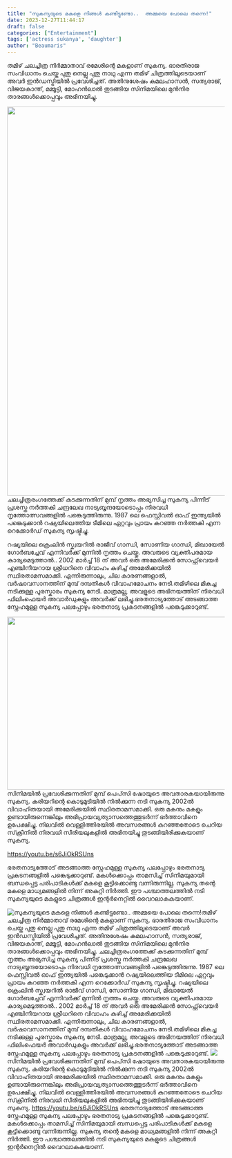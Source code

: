 ```yaml
---
title: "സുകന്യയുടെ മകളെ നിങ്ങൾ കണ്ടിട്ടുണ്ടോ..  അമ്മയെ പോലെ തന്നെ!"
date: 2023-12-27T11:44:17
draft: false
categories: ["Entertainment"]
tags: ['actress sukanya', 'daughter']
author: "Beaumaris"
---
```


തമിഴ് ചലച്ചിത്ര നിർമ്മാതാവ് രമേശിന്റെ മകളാണ് സുകന്യ. ഭാരതിരാജ സംവിധാനം ചെയ്ത പുതു നെല്ലു പുതു നാഥു എന്ന തമിഴ് ചിത്രത്തിലൂടെയാണ് അവർ ഇൻഡസ്ട്രിയിൽ പ്രവേശിച്ചത്. അതിനുശേഷം കമലഹാസൻ, സത്യരാജ്, വിജയകാന്ത്, മമ്മൂട്ടി, മോഹൻലാൽ തുടങ്ങിയ സിനിമയിലെ മുൻനിര താരങ്ങൾക്കൊപ്പവും അഭിനയിച്ചു.

<img class="size-full wp-image-435707 aligncenter" src="https://cdn.boolokam.com/articles/2023/12/wdwdwdw.webp" alt="" width="1200" height="900" />ചലച്ചിത്രരംഗത്തേക്ക് കടക്കുന്നതിന് മുമ്പ് നൃത്തം അഭ്യസിച്ച സുകന്യ പിന്നീട് പ്രശസ്ത നർത്തകി ചന്ദ്രലേഖ നാട്യബൃന്ദയോടൊപ്പം നിരവധി നൃത്തോത്സവങ്ങളിൽ പങ്കെടുത്തിരുന്നു. 1987 ലെ ഫെസ്റ്റിവൽ ഓഫ് ഇന്ത്യയിൽ പങ്കെടുക്കാൻ റഷ്യയിലെത്തിയ ടീമിലെ ഏറ്റവും പ്രായം കുറഞ്ഞ നർത്തകി എന്ന റെക്കോർഡ് സുകന്യ സൃഷ്ടിച്ചു.

റഷ്യയിലെ ക്രെംലിൻ സ്ക്വയറിൽ രാജീവ് ഗാന്ധി, സോണിയ ഗാന്ധി, മിഖായേൽ ഗോർബച്ചേവ് എന്നിവർക്ക് മുന്നിൽ നൃത്തം ചെയ്തു. അവരുടെ വ്യക്തിപരമായ കാര്യമെടുത്താൽ.. 2002 മാർച്ച് 18 ന് അവർ ഒരു അമേരിക്കൻ സോഫ്റ്റ്‌വെയർ എഞ്ചിനീയറായ ശ്രീധറിനെ വിവാഹം കഴിച്ച് അമേരിക്കയിൽ സ്ഥിരതാമസമാക്കി. എന്നിരുന്നാലും, ചില കാരണങ്ങളാൽ, വർഷാവസാനത്തിന് മുമ്പ് ദമ്പതികൾ വിവാഹമോചനം നേടി.തമിഴിലെ മികച്ച നടിക്കുള്ള പുരസ്കാരം സുകന്യ നേടി. മാത്രമല്ല, അവളുടെ അഭിനയത്തിന് നിരവധി ഫിലിംഫെയർ അവാർഡുകളും അവർക്ക് ലഭിച്ചു.ഭരതനാട്യത്തോട് അടങ്ങാത്ത സ്നേഹമുള്ള സുകന്യ പലപ്പോഴും ഭരതനാട്യ പ്രകടനങ്ങളിൽ പങ്കെടുക്കാറുണ്ട്.

<img class="alignnone size-full wp-image-435706" src="https://cdn.boolokam.com/articles/2023/12/wffwfwfw-1.jpg" alt="" width="600" height="400" />സിനിമയിൽ പ്രവേശിക്കുന്നതിന് മുമ്പ് പെപ്‌സി ഷോയുടെ അവതാരകയായിരുന്നു സുകന്യ. കരിയറിന്റെ കൊടുമുടിയിൽ നിൽക്കുന്ന നടി സുകന്യ 2002ൽ വിവാഹിതയായി അമേരിക്കയിൽ സ്ഥിരതാമസമാക്കി. ഒരു മകനും മകളും ഉണ്ടായിരുന്നെങ്കിലും അഭിപ്രായവ്യത്യാസത്തെത്തുടർന്ന് ഭർത്താവിനെ ഉപേക്ഷിച്ചു. നിലവിൽ വെള്ളിത്തിരയിൽ അവസരങ്ങൾ കുറഞ്ഞതോടെ ചെറിയ സ്‌ക്രീനിൽ നിരവധി സീരിയലുകളിൽ അഭിനയിച്ചു തുടങ്ങിയിരിക്കുകയാണ് സുകന്യ.

https://youtu.be/s6JiOkRSUns

ഭരതനാട്യത്തോട് അടങ്ങാത്ത സ്നേഹമുള്ള സുകന്യ പലപ്പോഴും ഭരതനാട്യ പ്രകടനങ്ങളിൽ പങ്കെടുക്കാറുണ്ട്. മകൾക്കൊപ്പം താമസിച്ച് സിനിമയുമായി ബന്ധപ്പെട്ട പരിപാടികൾക്ക് മകളെ കൂട്ടിക്കൊണ്ടു വന്നിരുന്നില്ല. സുകന്യ തന്റെ മകളെ മാധ്യമങ്ങളിൽ നിന്ന് അകറ്റി നിർത്തി. ഈ പശ്ചാത്തലത്തിൽ നടി സുകന്യയുടെ മകളുടെ ചിത്രങ്ങൾ ഇന്റർനെറ്റിൽ വൈറലാകുകയാണ്.


![സുകന്യയുടെ മകളെ നിങ്ങൾ കണ്ടിട്ടുണ്ടോ..  അമ്മയെ പോലെ തന്നെ!](https://cdn.boolokam.com/articles/2023/12/wdwdwdw.webp)തമിഴ് ചലച്ചിത്ര നിർമ്മാതാവ് രമേശിന്റെ മകളാണ് സുകന്യ. ഭാരതിരാജ സംവിധാനം ചെയ്ത പുതു നെല്ലു പുതു നാഥു എന്ന തമിഴ് ചിത്രത്തിലൂടെയാണ് അവർ ഇൻഡസ്ട്രിയിൽ പ്രവേശിച്ചത്. അതിനുശേഷം കമലഹാസൻ, സത്യരാജ്, വിജയകാന്ത്, മമ്മൂട്ടി, മോഹൻലാൽ തുടങ്ങിയ സിനിമയിലെ മുൻനിര താരങ്ങൾക്കൊപ്പവും അഭിനയിച്ചു. ചലച്ചിത്രരംഗത്തേക്ക് കടക്കുന്നതിന് മുമ്പ് നൃത്തം അഭ്യസിച്ച സുകന്യ പിന്നീട് പ്രശസ്ത നർത്തകി ചന്ദ്രലേഖ നാട്യബൃന്ദയോടൊപ്പം നിരവധി നൃത്തോത്സവങ്ങളിൽ പങ്കെടുത്തിരുന്നു. 1987 ലെ ഫെസ്റ്റിവൽ ഓഫ് ഇന്ത്യയിൽ പങ്കെടുക്കാൻ റഷ്യയിലെത്തിയ ടീമിലെ ഏറ്റവും പ്രായം കുറഞ്ഞ നർത്തകി എന്ന റെക്കോർഡ് സുകന്യ സൃഷ്ടിച്ചു. റഷ്യയിലെ ക്രെംലിൻ സ്ക്വയറിൽ രാജീവ് ഗാന്ധി, സോണിയ ഗാന്ധി, മിഖായേൽ ഗോർബച്ചേവ് എന്നിവർക്ക് മുന്നിൽ നൃത്തം ചെയ്തു. അവരുടെ വ്യക്തിപരമായ കാര്യമെടുത്താൽ.. 2002 മാർച്ച് 18 ന് അവർ ഒരു അമേരിക്കൻ സോഫ്റ്റ്‌വെയർ എഞ്ചിനീയറായ ശ്രീധറിനെ വിവാഹം കഴിച്ച് അമേരിക്കയിൽ സ്ഥിരതാമസമാക്കി. എന്നിരുന്നാലും, ചില കാരണങ്ങളാൽ, വർഷാവസാനത്തിന് മുമ്പ് ദമ്പതികൾ വിവാഹമോചനം നേടി.തമിഴിലെ മികച്ച നടിക്കുള്ള പുരസ്കാരം സുകന്യ നേടി. മാത്രമല്ല, അവളുടെ അഭിനയത്തിന് നിരവധി ഫിലിംഫെയർ അവാർഡുകളും അവർക്ക് ലഭിച്ചു.ഭരതനാട്യത്തോട് അടങ്ങാത്ത സ്നേഹമുള്ള സുകന്യ പലപ്പോഴും ഭരതനാട്യ പ്രകടനങ്ങളിൽ പങ്കെടുക്കാറുണ്ട്. ![](https://cdn.boolokam.com/articles/2023/12/wffwfwfw-1.jpg)സിനിമയിൽ പ്രവേശിക്കുന്നതിന് മുമ്പ് പെപ്‌സി ഷോയുടെ അവതാരകയായിരുന്നു സുകന്യ. കരിയറിന്റെ കൊടുമുടിയിൽ നിൽക്കുന്ന നടി സുകന്യ 2002ൽ വിവാഹിതയായി അമേരിക്കയിൽ സ്ഥിരതാമസമാക്കി. ഒരു മകനും മകളും ഉണ്ടായിരുന്നെങ്കിലും അഭിപ്രായവ്യത്യാസത്തെത്തുടർന്ന് ഭർത്താവിനെ ഉപേക്ഷിച്ചു. നിലവിൽ വെള്ളിത്തിരയിൽ അവസരങ്ങൾ കുറഞ്ഞതോടെ ചെറിയ സ്‌ക്രീനിൽ നിരവധി സീരിയലുകളിൽ അഭിനയിച്ചു തുടങ്ങിയിരിക്കുകയാണ് സുകന്യ. https://youtu.be/s6JiOkRSUns ഭരതനാട്യത്തോട് അടങ്ങാത്ത സ്നേഹമുള്ള സുകന്യ പലപ്പോഴും ഭരതനാട്യ പ്രകടനങ്ങളിൽ പങ്കെടുക്കാറുണ്ട്. മകൾക്കൊപ്പം താമസിച്ച് സിനിമയുമായി ബന്ധപ്പെട്ട പരിപാടികൾക്ക് മകളെ കൂട്ടിക്കൊണ്ടു വന്നിരുന്നില്ല. സുകന്യ തന്റെ മകളെ മാധ്യമങ്ങളിൽ നിന്ന് അകറ്റി നിർത്തി. ഈ പശ്ചാത്തലത്തിൽ നടി സുകന്യയുടെ മകളുടെ ചിത്രങ്ങൾ ഇന്റർനെറ്റിൽ വൈറലാകുകയാണ്.
